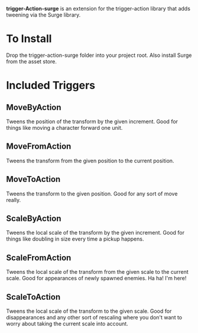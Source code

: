 **trigger-Action-surge** is an extension for the trigger-action library that
adds tweening via the Surge library.

To Install
==========
Drop the trigger-action-surge folder into your project root. Also install Surge
from the asset store.

Included Triggers
=================

MoveByAction
------------
Tweens the position of the transform by the given increment. Good for things 
like moving a character forward one unit.

MoveFromAction
--------------
Tweens the transform from the given position to the current position.

MoveToAction
------------
Tweens the transform to the given position. Good for any sort of move really.

ScaleByAction
-------------
Tweens the local scale of the transform by the given increment. Good for things
like doubling in size every time a pickup happens.

ScaleFromAction
---------------
Tweens the local scale of the transform from the given scale to the current
scale. Good for appearances of newly spawned enemies. Ha ha! I'm here!

ScaleToAction
-------------
Tweens the local scale of the transform to the given scale. Good for disappearances
and any other sort of rescaling where you don't want to worry about taking the 
current scale into account.


